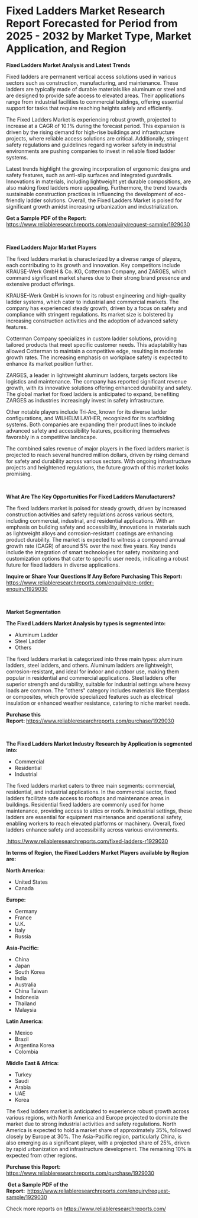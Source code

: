 <p><h1>Fixed Ladders Market Research Report Forecasted for Period from 2025 -  2032 by Market Type, Market Application, and Region</h1></p><p><strong>Fixed Ladders Market Analysis and Latest Trends</strong></p>
<p><p>Fixed ladders are permanent vertical access solutions used in various sectors such as construction, manufacturing, and maintenance. These ladders are typically made of durable materials like aluminum or steel and are designed to provide safe access to elevated areas. Their applications range from industrial facilities to commercial buildings, offering essential support for tasks that require reaching heights safely and efficiently.</p><p>The Fixed Ladders Market is experiencing robust growth, projected to increase at a CAGR of 10.1% during the forecast period. This expansion is driven by the rising demand for high-rise buildings and infrastructure projects, where reliable access solutions are critical. Additionally, stringent safety regulations and guidelines regarding worker safety in industrial environments are pushing companies to invest in reliable fixed ladder systems.</p><p>Latest trends highlight the growing incorporation of ergonomic designs and safety features, such as anti-slip surfaces and integrated guardrails. Innovations in materials, including lightweight yet durable compositions, are also making fixed ladders more appealing. Furthermore, the trend towards sustainable construction practices is influencing the development of eco-friendly ladder solutions. Overall, the Fixed Ladders Market is poised for significant growth amidst increasing urbanization and industrialization.</p></p>
<p><strong>Get a Sample PDF of the Report:&nbsp;</strong> <a href="https://www.reliableresearchreports.com/enquiry/request-sample/1929030?utm_campaign=3083&utm_medium=2&utm_source=Github&utm_content=ia&utm_term=29032025&utm_id=fixed-ladders">https://www.reliableresearchreports.com/enquiry/request-sample/1929030</a></p>
<p>&nbsp;</p>
<p><strong>Fixed Ladders Major Market Players</strong></p>
<p><p>The fixed ladders market is characterized by a diverse range of players, each contributing to its growth and innovation. Key competitors include KRAUSE-Werk GmbH & Co. KG, Cotterman Company, and ZARGES, which command significant market shares due to their strong brand presence and extensive product offerings.</p><p>KRAUSE-Werk GmbH is known for its robust engineering and high-quality ladder systems, which cater to industrial and commercial markets. The company has experienced steady growth, driven by a focus on safety and compliance with stringent regulations. Its market size is bolstered by increasing construction activities and the adoption of advanced safety features.</p><p>Cotterman Company specializes in custom ladder solutions, providing tailored products that meet specific customer needs. This adaptability has allowed Cotterman to maintain a competitive edge, resulting in moderate growth rates. The increasing emphasis on workplace safety is expected to enhance its market position further.</p><p>ZARGES, a leader in lightweight aluminum ladders, targets sectors like logistics and maintenance. The company has reported significant revenue growth, with its innovative solutions offering enhanced durability and safety. The global market for fixed ladders is anticipated to expand, benefiting ZARGES as industries increasingly invest in safety infrastructure.</p><p>Other notable players include Tri-Arc, known for its diverse ladder configurations, and WILHELM LAYHER, recognized for its scaffolding systems. Both companies are expanding their product lines to include advanced safety and accessibility features, positioning themselves favorably in a competitive landscape.</p><p>The combined sales revenue of major players in the fixed ladders market is projected to reach several hundred million dollars, driven by rising demand for safety and durability across various sectors. With ongoing infrastructure projects and heightened regulations, the future growth of this market looks promising.</p></p>
<p>&nbsp;</p>
<p><strong>What Are The Key Opportunities For Fixed Ladders Manufacturers?</strong></p>
<p><p>The fixed ladders market is poised for steady growth, driven by increased construction activities and safety regulations across various sectors, including commercial, industrial, and residential applications. With an emphasis on building safety and accessibility, innovations in materials such as lightweight alloys and corrosion-resistant coatings are enhancing product durability. The market is expected to witness a compound annual growth rate (CAGR) of around 5% over the next five years. Key trends include the integration of smart technologies for safety monitoring and customization options that cater to specific user needs, indicating a robust future for fixed ladders in diverse applications.</p></p>
<p><strong>Inquire or Share Your Questions If Any Before Purchasing This Report:</strong> <a href="https://www.reliableresearchreports.com/enquiry/pre-order-enquiry/1929030?utm_campaign=3083&utm_medium=2&utm_source=Github&utm_content=ia&utm_term=29032025&utm_id=fixed-ladders">https://www.reliableresearchreports.com/enquiry/pre-order-enquiry/1929030</a></p>
<p>&nbsp;</p>
<p><strong>Market Segmentation</strong></p>
<p><strong>The Fixed Ladders Market Analysis by types is segmented into:</strong></p>
<p><ul><li>Aluminum Ladder</li><li>Steel Ladder</li><li>Others</li></ul></p>
<p><p>The fixed ladders market is categorized into three main types: aluminum ladders, steel ladders, and others. Aluminum ladders are lightweight, corrosion-resistant, and ideal for indoor and outdoor use, making them popular in residential and commercial applications. Steel ladders offer superior strength and durability, suitable for industrial settings where heavy loads are common. The "others" category includes materials like fiberglass or composites, which provide specialized features such as electrical insulation or enhanced weather resistance, catering to niche market needs.</p></p>
<p><strong>Purchase this Report:&nbsp;</strong><a href="https://www.reliableresearchreports.com/purchase/1929030?utm_campaign=3083&utm_medium=2&utm_source=Github&utm_content=ia&utm_term=29032025&utm_id=fixed-ladders">https://www.reliableresearchreports.com/purchase/1929030</a></p>
<p>&nbsp;</p>
<p><strong>The Fixed Ladders Market Industry Research by Application is segmented into:</strong></p>
<p><ul><li>Commercial</li><li>Residential</li><li>Industrial</li></ul></p>
<p><p>The fixed ladders market caters to three main segments: commercial, residential, and industrial applications. In the commercial sector, fixed ladders facilitate safe access to rooftops and maintenance areas in buildings. Residential fixed ladders are commonly used for home maintenance, providing access to attics or roofs. In industrial settings, these ladders are essential for equipment maintenance and operational safety, enabling workers to reach elevated platforms or machinery. Overall, fixed ladders enhance safety and accessibility across various environments.</p></p>
<p><a href="https://www.reliableresearchreports.com/fixed-ladders-r1929030?utm_campaign=3083&utm_medium=2&utm_source=Github&utm_content=ia&utm_term=29032025&utm_id=fixed-ladders">&nbsp;https://www.reliableresearchreports.com/fixed-ladders-r1929030</a></p>
<p><strong>In terms of Region, the Fixed Ladders Market Players available by Region are:</strong></p>
<p>
    <p> <strong> North America: </strong>
        <ul>
            <li>United States</li>
            <li>Canada</li>
        </ul>
        </p> 
    <p> <strong> Europe: </strong>
        <ul>
            <li>Germany</li>
            <li>France</li>
            <li>U.K.</li>
            <li>Italy</li>
            <li>Russia</li>
        </ul>
        </p> 
    <p> <strong> Asia-Pacific: </strong>
        <ul>
            <li>China</li>
            <li>Japan</li>
            <li>South Korea</li>
            <li>India</li>
            <li>Australia</li>
            <li>China Taiwan</li>
            <li>Indonesia</li>
            <li>Thailand</li>
            <li>Malaysia</li>
        </ul>
        </p> 
    <p> <strong> Latin America: </strong>
        <ul>
            <li>Mexico</li>
            <li>Brazil</li>
            <li>Argentina Korea</li>
            <li>Colombia</li>
        </ul>
        </p> 
    <p> <strong> Middle East & Africa: </strong>
        <ul>
            <li>Turkey</li>
            <li>Saudi</li>
            <li>Arabia</li>
            <li>UAE</li>
            <li>Korea</li>
        </ul>
    </p>
    </p>
<p><p>The fixed ladders market is anticipated to experience robust growth across various regions, with North America and Europe projected to dominate the market due to strong industrial activities and safety regulations. North America is expected to hold a market share of approximately 35%, followed closely by Europe at 30%. The Asia-Pacific region, particularly China, is also emerging as a significant player, with a projected share of 25%, driven by rapid urbanization and infrastructure development. The remaining 10% is expected from other regions.</p></p>
<p><strong>Purchase this Report: </strong><a href="https://www.reliableresearchreports.com/purchase/1929030?utm_campaign=3083&utm_medium=2&utm_source=Github&utm_content=ia&utm_term=29032025&utm_id=fixed-ladders">https://www.reliableresearchreports.com/purchase/1929030</a></p>
<p>&nbsp;<strong>Get a Sample PDF of the Report:&nbsp;&nbsp;</strong><a href="https://www.reliableresearchreports.com/enquiry/request-sample/1929030?utm_campaign=3083&utm_medium=2&utm_source=Github&utm_content=ia&utm_term=29032025&utm_id=fixed-ladders">https://www.reliableresearchreports.com/enquiry/request-sample/1929030</a></p>
<p><strong></strong></p>
<p>Check more reports on <a href="https://www.reliableresearchreports.com/?utm_campaign=3083&utm_medium=2&utm_source=Github&utm_content=ia&utm_term=29032025&utm_id=fixed-ladders">https://www.reliableresearchreports.com/</a></p>